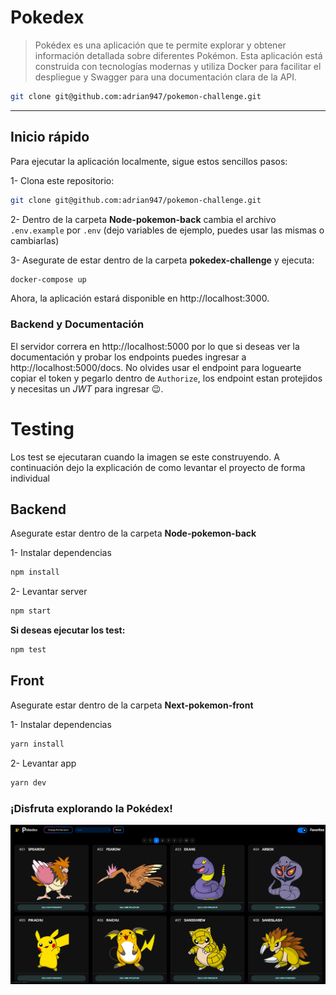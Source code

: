 # Pokedex
> Pokédex es una aplicación que te permite explorar y obtener información detallada sobre diferentes Pokémon. Esta aplicación está construida con tecnologías modernas y utiliza Docker para facilitar el despliegue y Swagger para una documentación clara de la API.

```bash
git clone git@github.com:adrian947/pokemon-challenge.git
```
--- 
## Inicio rápido
Para ejecutar la aplicación localmente, sigue estos sencillos pasos:

1- Clona este repositorio:

```bash
git clone git@github.com:adrian947/pokemon-challenge.git
```
2- Dentro de la carpeta **Node-pokemon-back** cambia el archivo `.env.example` por `.env` (dejo variables de ejemplo, puedes usar las mismas o cambiarlas)

3- Asegurate de estar dentro de la carpeta **pokedex-challenge** y ejecuta:
```bash
docker-compose up
```

Ahora, la aplicación estará disponible en http://localhost:3000.

### Backend  y Documentación
El servidor correra en http://localhost:5000 por lo que si deseas ver la documentación y probar los endpoints puedes ingresar a http://localhost:5000/docs. No olvides usar el endpoint para loguearte copiar el token y pegarlo dentro de `Authorize`, los endpoint estan protejidos y necesitas un *JWT* para ingresar :wink:.

# Testing

Los test se ejecutaran cuando la imagen se este construyendo. A continuación dejo la explicación de como levantar el proyecto de forma individual

## Backend
 
Asegurate estar dentro de la carpeta **Node-pokemon-back**

1- Instalar dependencias 
```bash
npm install
```
2- Levantar server
```bash
npm start
```
**Si deseas ejecutar los test:**
```bash
npm test
```
## Front
 
Asegurate estar dentro de la carpeta **Next-pokemon-front**

1- Instalar dependencias 
```bash
yarn install
```
2- Levantar app
```bash
yarn dev
```

### ¡Disfruta explorando la Pokédex!
![pokedex](image-1.png)
